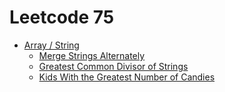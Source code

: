 # Leetcode 75

* [Array / String](problems.md/##Array/String)
  + [Merge Strings Alternately](problems.md/#merge-strings-alternately)
  + [Greatest Common Divisor of Strings](problems.md/#Greatest-Common-Divisor-of-Strings)
  + [Kids With the Greatest Number of Candies](problems.md/#Kids-With-the-Greatest-Number-of-Candies)
